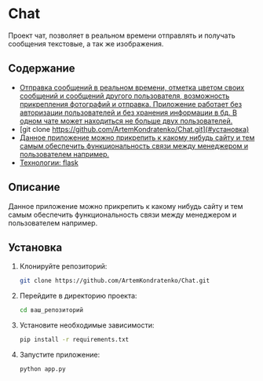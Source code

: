 # Chat

Проект чат, позволяет в реальном времени отправлять и получать сообщения текстовые, а так же изображения.

## Содержание

- [Отправка сообщений в реальном времени, отметка цветом своих сообщений и сообщений другого пользователя, возможность прикрепления фотографий и отправка. Приложение работает без авторизации пользователей и без хранения информации в бд. В одном чате может находиться не больше двух пользователей.](#описание)
- [git clone https://github.com/ArtemKondratenko/Chat.git](#установка)
- [Данное приложение можно прикрепить к какому нибудь сайту и тем самым обеспечить функциональность связи между менеджером и пользователем например.](#использование)
- [Технологии: flask](#технологии)


## Описание

Данное приложение можно прикрепить к какому нибудь сайту и тем самым обеспечить функциональность связи между менеджером и пользователем например.

## Установка

1. Клонируйте репозиторий:
   ```bash
   git clone https://github.com/ArtemKondratenko/Chat.git
   
2. Перейдите в директорию проекта:
   ```bash
   cd ваш_репозиторий
3. Установите необходимые зависимости:
   ```bash
   pip install -r requirements.txt
4. Запустите приложение:
   ```bash
   python app.py
   